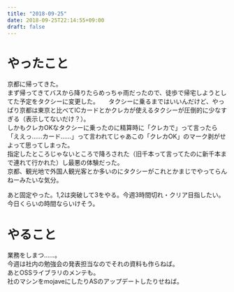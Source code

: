 ```yaml
---
title: "2018-09-25"
date: 2018-09-25T22:14:55+09:00
draft: false
---
```


# やったこと  
京都に帰ってきた。  
まず帰ってきてバスから降りたらめっちゃ雨だったので、徒歩で帰宅しようとしてた予定をタクシーに変更した。 　
タクシーに乗るまではいいんだけど、やっぱり京都は東京と比べてICカードとかクレカが使えるタクシーが圧倒的に少なすぎる（表示してないだけ？）。  
しかもクレカOKなタクシーに乗ったのに精算時に「クレカで」って言ったら「ええっ……カード……」って言われてじゃあこの「クレカOK」のマーク剥がせよって思ってしまった。  
指定したところじゃないところで降ろされた（旧千本って言ってたのに新千本まで連れて行かれた）し最悪の体験だった。  
京都、観光地で外国人観光客とか多いのにタクシーがこれとかまじでやってらんねーみたいな気分。  
  
あと固定やった。1,2は突破して3をやる。今週3時間切れ・クリア目指したい。  
今日くらいの時間ならいけそう。  
  
# やること  
業務をしまつ……。  
今週は社内の勉強会の発表担当なのでそれの資料も作らねば。  
あとOSSライブラリのメンテも。  
社のマシンをmojaveにしたりASのアップデートしたりせねば。  
